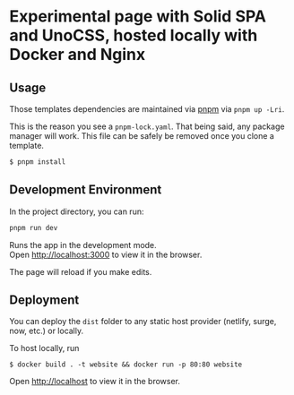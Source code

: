 # Experimental page with Solid SPA and UnoCSS, hosted locally with Docker and Nginx

## Usage

Those templates dependencies are maintained via [pnpm](https://pnpm.io) via `pnpm up -Lri`.

This is the reason you see a `pnpm-lock.yaml`. That being said, any package manager will work. This file can be safely be removed once you clone a template.

```bash
$ pnpm install
```

## Development Environment

In the project directory, you can run:
```bash
pnpm run dev
```

Runs the app in the development mode.<br>
Open [http://localhost:3000](http://localhost:3000) to view it in the browser.

The page will reload if you make edits.<br>


## Deployment

You can deploy the `dist` folder to any static host provider (netlify, surge, now, etc.) or locally.

To host locally, run 
```
$ docker build . -t website && docker run -p 80:80 website
```
Open [http://localhost](http://localhost) to view it in the browser.
